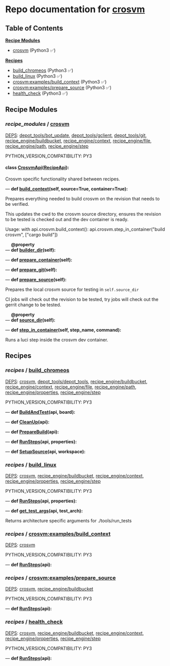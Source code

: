 <!--- AUTOGENERATED BY `./recipes.py test train` -->
# Repo documentation for [crosvm](https://chromium.googlesource.com/crosvm/crosvm.git)
## Table of Contents

**[Recipe Modules](#Recipe-Modules)**
  * [crosvm](#recipe_modules-crosvm) (Python3 ✅)

**[Recipes](#Recipes)**
  * [build_chromeos](#recipes-build_chromeos) (Python3 ✅)
  * [build_linux](#recipes-build_linux) (Python3 ✅)
  * [crosvm:examples/build_context](#recipes-crosvm_examples_build_context) (Python3 ✅)
  * [crosvm:examples/prepare_source](#recipes-crosvm_examples_prepare_source) (Python3 ✅)
  * [health_check](#recipes-health_check) (Python3 ✅)
## Recipe Modules

### *recipe_modules* / [crosvm](/infra/recipe_modules/crosvm)

[DEPS](/infra/recipe_modules/crosvm/__init__.py#7): [depot\_tools/bot\_update][depot_tools/recipe_modules/bot_update], [depot\_tools/gclient][depot_tools/recipe_modules/gclient], [depot\_tools/git][depot_tools/recipe_modules/git], [recipe\_engine/buildbucket][recipe_engine/recipe_modules/buildbucket], [recipe\_engine/context][recipe_engine/recipe_modules/context], [recipe\_engine/file][recipe_engine/recipe_modules/file], [recipe\_engine/path][recipe_engine/recipe_modules/path], [recipe\_engine/step][recipe_engine/recipe_modules/step]

PYTHON_VERSION_COMPATIBILITY: PY3

#### **class [CrosvmApi](/infra/recipe_modules/crosvm/api.py#10)([RecipeApi][recipe_engine/wkt/RecipeApi]):**

Crosvm specific functionality shared between recipes.

&mdash; **def [build\_context](/infra/recipe_modules/crosvm/api.py#27)(self, source=True, container=True):**

Prepares everything needed to build crosvm on the revision that needs to be verified.

This updates the cwd to the crosvm source directory, ensures the revision to be tested
is checked out and the dev container is ready.

Usage:
    with api.crosvm.build_context():
        api.crosvm.step_in_container("build crosvm", ["cargo build"])

&emsp; **@property**<br>&mdash; **def [builder\_dir](/infra/recipe_modules/crosvm/api.py#17)(self):**

&mdash; **def [prepare\_container](/infra/recipe_modules/crosvm/api.py#65)(self):**

&mdash; **def [prepare\_git](/infra/recipe_modules/crosvm/api.py#79)(self):**

&mdash; **def [prepare\_source](/infra/recipe_modules/crosvm/api.py#45)(self):**

Prepares the local crosvm source for testing in `self.source_dir`

CI jobs will check out the revision to be tested, try jobs will check out the gerrit
change to be tested.

&emsp; **@property**<br>&mdash; **def [source\_dir](/infra/recipe_modules/crosvm/api.py#13)(self):**

&mdash; **def [step\_in\_container](/infra/recipe_modules/crosvm/api.py#90)(self, step_name, command):**

Runs a luci step inside the crosvm dev container.
## Recipes

### *recipes* / [build\_chromeos](/infra/recipes/build_chromeos.py)

[DEPS](/infra/recipes/build_chromeos.py#10): [crosvm](#recipe_modules-crosvm), [depot\_tools/depot\_tools][depot_tools/recipe_modules/depot_tools], [recipe\_engine/buildbucket][recipe_engine/recipe_modules/buildbucket], [recipe\_engine/context][recipe_engine/recipe_modules/context], [recipe\_engine/file][recipe_engine/recipe_modules/file], [recipe\_engine/path][recipe_engine/recipe_modules/path], [recipe\_engine/properties][recipe_engine/recipe_modules/properties], [recipe\_engine/step][recipe_engine/recipe_modules/step]

PYTHON_VERSION_COMPATIBILITY: PY3

&mdash; **def [BuildAndTest](/infra/recipes/build_chromeos.py#80)(api, board):**

&mdash; **def [CleanUp](/infra/recipes/build_chromeos.py#93)(api):**

&mdash; **def [PrepareBuild](/infra/recipes/build_chromeos.py#65)(api):**

&mdash; **def [RunSteps](/infra/recipes/build_chromeos.py#98)(api, properties):**

&mdash; **def [SetupSource](/infra/recipes/build_chromeos.py#28)(api, workspace):**
### *recipes* / [build\_linux](/infra/recipes/build_linux.py)

[DEPS](/infra/recipes/build_linux.py#11): [crosvm](#recipe_modules-crosvm), [recipe\_engine/buildbucket][recipe_engine/recipe_modules/buildbucket], [recipe\_engine/context][recipe_engine/recipe_modules/context], [recipe\_engine/properties][recipe_engine/recipe_modules/properties], [recipe\_engine/step][recipe_engine/recipe_modules/step]

PYTHON_VERSION_COMPATIBILITY: PY3

&mdash; **def [RunSteps](/infra/recipes/build_linux.py#35)(api, properties):**

&mdash; **def [get\_test\_args](/infra/recipes/build_linux.py#22)(api, test_arch):**

Returns architecture specific arguments for ./tools/run_tests
### *recipes* / [crosvm:examples/build\_context](/infra/recipe_modules/crosvm/examples/build_context.py)

[DEPS](/infra/recipe_modules/crosvm/examples/build_context.py#7): [crosvm](#recipe_modules-crosvm)

PYTHON_VERSION_COMPATIBILITY: PY3

&mdash; **def [RunSteps](/infra/recipe_modules/crosvm/examples/build_context.py#12)(api):**
### *recipes* / [crosvm:examples/prepare\_source](/infra/recipe_modules/crosvm/examples/prepare_source.py)

[DEPS](/infra/recipe_modules/crosvm/examples/prepare_source.py#12): [crosvm](#recipe_modules-crosvm), [recipe\_engine/buildbucket][recipe_engine/recipe_modules/buildbucket]

PYTHON_VERSION_COMPATIBILITY: PY3

&mdash; **def [RunSteps](/infra/recipe_modules/crosvm/examples/prepare_source.py#18)(api):**
### *recipes* / [health\_check](/infra/recipes/health_check.py)

[DEPS](/infra/recipes/health_check.py#10): [crosvm](#recipe_modules-crosvm), [recipe\_engine/buildbucket][recipe_engine/recipe_modules/buildbucket], [recipe\_engine/context][recipe_engine/recipe_modules/context], [recipe\_engine/properties][recipe_engine/recipe_modules/properties], [recipe\_engine/step][recipe_engine/recipe_modules/step]

PYTHON_VERSION_COMPATIBILITY: PY3

&mdash; **def [RunSteps](/infra/recipes/health_check.py#19)(api):**

[depot_tools/recipe_modules/bot_update]: https://chromium.googlesource.com/chromium/tools/depot_tools.git/+/8a87603683bda769d437e48cc1a7494a2e237ead/recipes/README.recipes.md#recipe_modules-bot_update
[depot_tools/recipe_modules/depot_tools]: https://chromium.googlesource.com/chromium/tools/depot_tools.git/+/8a87603683bda769d437e48cc1a7494a2e237ead/recipes/README.recipes.md#recipe_modules-depot_tools
[depot_tools/recipe_modules/gclient]: https://chromium.googlesource.com/chromium/tools/depot_tools.git/+/8a87603683bda769d437e48cc1a7494a2e237ead/recipes/README.recipes.md#recipe_modules-gclient
[depot_tools/recipe_modules/git]: https://chromium.googlesource.com/chromium/tools/depot_tools.git/+/8a87603683bda769d437e48cc1a7494a2e237ead/recipes/README.recipes.md#recipe_modules-git
[recipe_engine/recipe_modules/buildbucket]: https://chromium.googlesource.com/infra/luci/recipes-py.git/+/7b42800366a15f34b28e62f6bcb1cddcb2206db0/README.recipes.md#recipe_modules-buildbucket
[recipe_engine/recipe_modules/context]: https://chromium.googlesource.com/infra/luci/recipes-py.git/+/7b42800366a15f34b28e62f6bcb1cddcb2206db0/README.recipes.md#recipe_modules-context
[recipe_engine/recipe_modules/file]: https://chromium.googlesource.com/infra/luci/recipes-py.git/+/7b42800366a15f34b28e62f6bcb1cddcb2206db0/README.recipes.md#recipe_modules-file
[recipe_engine/recipe_modules/path]: https://chromium.googlesource.com/infra/luci/recipes-py.git/+/7b42800366a15f34b28e62f6bcb1cddcb2206db0/README.recipes.md#recipe_modules-path
[recipe_engine/recipe_modules/properties]: https://chromium.googlesource.com/infra/luci/recipes-py.git/+/7b42800366a15f34b28e62f6bcb1cddcb2206db0/README.recipes.md#recipe_modules-properties
[recipe_engine/recipe_modules/step]: https://chromium.googlesource.com/infra/luci/recipes-py.git/+/7b42800366a15f34b28e62f6bcb1cddcb2206db0/README.recipes.md#recipe_modules-step
[recipe_engine/wkt/RecipeApi]: https://chromium.googlesource.com/infra/luci/recipes-py.git/+/7b42800366a15f34b28e62f6bcb1cddcb2206db0/recipe_engine/recipe_api.py#883
